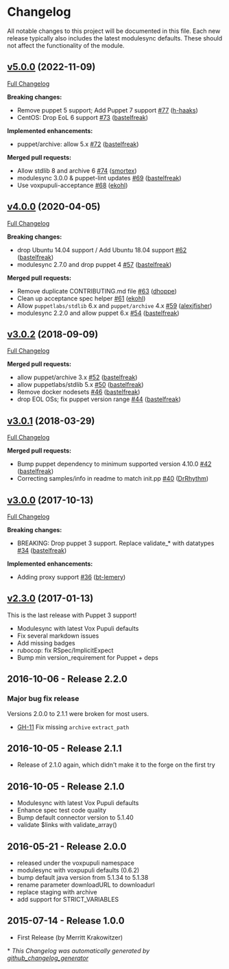 # Changelog

All notable changes to this project will be documented in this file.
Each new release typically also includes the latest modulesync defaults.
These should not affect the functionality of the module.

## [v5.0.0](https://github.com/voxpupuli/puppet-mysql_java_connector/tree/v5.0.0) (2022-11-09)

[Full Changelog](https://github.com/voxpupuli/puppet-mysql_java_connector/compare/v4.0.0...v5.0.0)

**Breaking changes:**

- Remove puppet 5 support; Add Puppet 7 support [\#77](https://github.com/voxpupuli/puppet-mysql_java_connector/pull/77) ([h-haaks](https://github.com/h-haaks))
- CentOS: Drop EoL 6 support [\#73](https://github.com/voxpupuli/puppet-mysql_java_connector/pull/73) ([bastelfreak](https://github.com/bastelfreak))

**Implemented enhancements:**

- puppet/archive: allow 5.x [\#72](https://github.com/voxpupuli/puppet-mysql_java_connector/pull/72) ([bastelfreak](https://github.com/bastelfreak))

**Merged pull requests:**

- Allow stdlib 8 and archive 6 [\#74](https://github.com/voxpupuli/puppet-mysql_java_connector/pull/74) ([smortex](https://github.com/smortex))
- modulesync 3.0.0 & puppet-lint updates [\#69](https://github.com/voxpupuli/puppet-mysql_java_connector/pull/69) ([bastelfreak](https://github.com/bastelfreak))
- Use voxpupuli-acceptance [\#68](https://github.com/voxpupuli/puppet-mysql_java_connector/pull/68) ([ekohl](https://github.com/ekohl))

## [v4.0.0](https://github.com/voxpupuli/puppet-mysql_java_connector/tree/v4.0.0) (2020-04-05)

[Full Changelog](https://github.com/voxpupuli/puppet-mysql_java_connector/compare/v3.0.2...v4.0.0)

**Breaking changes:**

- drop Ubuntu 14.04 support / Add Ubuntu 18.04 support [\#62](https://github.com/voxpupuli/puppet-mysql_java_connector/pull/62) ([bastelfreak](https://github.com/bastelfreak))
- modulesync 2.7.0 and drop puppet 4 [\#57](https://github.com/voxpupuli/puppet-mysql_java_connector/pull/57) ([bastelfreak](https://github.com/bastelfreak))

**Merged pull requests:**

- Remove duplicate CONTRIBUTING.md file [\#63](https://github.com/voxpupuli/puppet-mysql_java_connector/pull/63) ([dhoppe](https://github.com/dhoppe))
- Clean up acceptance spec helper [\#61](https://github.com/voxpupuli/puppet-mysql_java_connector/pull/61) ([ekohl](https://github.com/ekohl))
- Allow `puppetlabs/stdlib` 6.x and `puppet/archive` 4.x [\#59](https://github.com/voxpupuli/puppet-mysql_java_connector/pull/59) ([alexjfisher](https://github.com/alexjfisher))
- modulesync 2.2.0 and allow puppet 6.x [\#54](https://github.com/voxpupuli/puppet-mysql_java_connector/pull/54) ([bastelfreak](https://github.com/bastelfreak))

## [v3.0.2](https://github.com/voxpupuli/puppet-mysql_java_connector/tree/v3.0.2) (2018-09-09)

[Full Changelog](https://github.com/voxpupuli/puppet-mysql_java_connector/compare/v3.0.1...v3.0.2)

**Merged pull requests:**

- allow puppet/archive 3.x [\#52](https://github.com/voxpupuli/puppet-mysql_java_connector/pull/52) ([bastelfreak](https://github.com/bastelfreak))
- allow puppetlabs/stdlib 5.x [\#50](https://github.com/voxpupuli/puppet-mysql_java_connector/pull/50) ([bastelfreak](https://github.com/bastelfreak))
- Remove docker nodesets [\#46](https://github.com/voxpupuli/puppet-mysql_java_connector/pull/46) ([bastelfreak](https://github.com/bastelfreak))
- drop EOL OSs; fix puppet version range [\#44](https://github.com/voxpupuli/puppet-mysql_java_connector/pull/44) ([bastelfreak](https://github.com/bastelfreak))

## [v3.0.1](https://github.com/voxpupuli/puppet-mysql_java_connector/tree/v3.0.1) (2018-03-29)

[Full Changelog](https://github.com/voxpupuli/puppet-mysql_java_connector/compare/v3.0.0...v3.0.1)

**Merged pull requests:**

- Bump puppet dependency to minimum supported version 4.10.0 [\#42](https://github.com/voxpupuli/puppet-mysql_java_connector/pull/42) ([bastelfreak](https://github.com/bastelfreak))
- Correcting samples/info in readme to match init.pp [\#40](https://github.com/voxpupuli/puppet-mysql_java_connector/pull/40) ([DrRhythm](https://github.com/DrRhythm))

## [v3.0.0](https://github.com/voxpupuli/puppet-mysql_java_connector/tree/v3.0.0) (2017-10-13)

[Full Changelog](https://github.com/voxpupuli/puppet-mysql_java_connector/compare/v2.3.0...v3.0.0)

**Breaking changes:**

- BREAKING: Drop puppet 3 support. Replace validate\_\* with datatypes [\#34](https://github.com/voxpupuli/puppet-mysql_java_connector/pull/34) ([bastelfreak](https://github.com/bastelfreak))

**Implemented enhancements:**

- Adding proxy support [\#36](https://github.com/voxpupuli/puppet-mysql_java_connector/pull/36) ([bt-lemery](https://github.com/bt-lemery))

## [v2.3.0](https://github.com/voxpupuli/puppet-mysql_java_connector/tree/v2.3.0) (2017-01-13)

This is the last release with Puppet 3 support!
* Modulesync with latest Vox Pupuli defaults
* Fix several markdown issues
* Add missing badges
* rubocop: fix RSpec/ImplicitExpect
* Bump min version_requirement for Puppet + deps

## 2016-10-06 - Release 2.2.0

### **Major bug fix release**

Versions 2.0.0 to 2.1.1 were broken for most users.

* [GH-11](https://github.com/voxpupuli/puppet-mysql_java_connector/issues/11) Fix missing `archive` `extract_path`

## 2016-10-05 - Release 2.1.1

- Release of 2.1.0 again, which didn't make it to the forge on the first try

## 2016-10-05 - Release 2.1.0

- Modulesync with latest Vox Pupuli defaults
- Enhance spec test code quality
- Bump default connector version to 5.1.40
- validate $links with validate_array()

## 2016-05-21 - Release 2.0.0

- released under the voxpupuli namespace
- modulesync with voxpupuli defaults (0.6.2)
- bump default java version from 5.1.34 to 5.1.38
- rename parameter downloadURL to downloadurl
- replace staging with archive
- add support for STRICT_VARIABLES


## 2015-07-14 - Release 1.0.0

- First Release (by Merritt Krakowitzer)


\* *This Changelog was automatically generated by [github_changelog_generator](https://github.com/github-changelog-generator/github-changelog-generator)*
